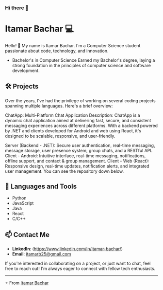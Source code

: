 ### Hi there 👋

<!--
**itamarBachar/itamarbachar** is a ✨ _special_ ✨ repository because its `README.md` (this file) appears on your GitHub profile.

Here are some ideas to get you started:

- 🔭 I’m currently working on ...
- 🌱 I’m currently learning ...
- 👯 I’m looking to collaborate on ...
- 🤔 I’m looking for help with ...
- 💬 Ask me about ...
- 📫 How to reach me: ...
- 😄 Pronouns: ...
- ⚡ Fun fact: ...
-->
# Itamar Bachar :computer:

Hello! :wave: My name is Itamar Bachar. I'm a Computer Science student passionate about code, technology, and innovation.

- Bachelor's in Computer Science
Earned my Bachelor's degree, laying a strong foundation in the principles of computer science and software development.

## :hammer_and_wrench: Projects
Over the years, I've had the privilege of working on several coding projects spanning multiple languages. Here's a brief overview:

ChatApp: Multi-Platform Chat Application
Description:
ChatApp is a dynamic chat application aimed at delivering fast, secure, and consistent messaging experiences across different platforms. With a backend powered by .NET and clients developed for Android and web using React, it's designed to be scalable, responsive, and user-friendly.

Server (Backend - .NET):
Secure user authentication, real-time messaging, message storage, user presence system, group chats, and a RESTful API.
Client - Android:
Intuitive interface, real-time messaging, notifications, offline support, and contact & group management.
Client - Web (React):
Responsive design, real-time updates, notification alerts, and integrated user management.
You can see the repository down below.


## :rocket: Languages and Tools
- Python
- JavaScript
- Java
- React
- C/C++

## :mailbox: Contact Me
- **LinkedIn**: (https://www.linkedin.com/in/itamar-bachar/)
- **Email**: itamarb25@gmail.com

If you're interested in collaborating on a project, or just want to chat, feel free to reach out! I'm always eager to connect with fellow tech enthusiasts.

---

⭐️ From [Itamar Bachar](https://github.com/your_github_username)
